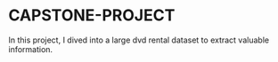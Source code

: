 # CAPSTONE-PROJECT
In this project, I dived into a large dvd rental dataset to extract valuable information.
